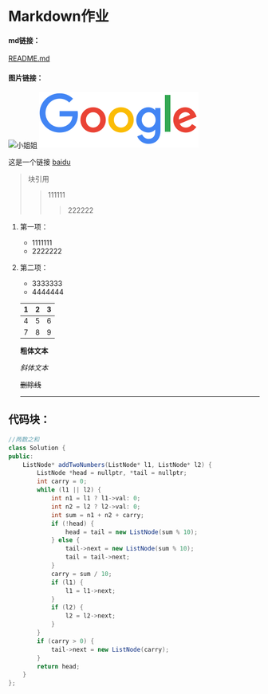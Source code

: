 # Markdown作业

#### md链接：

 [README.md](README.md)

#### 图片链接：

![小姐姐](https://gimg2.baidu.com/image_search/src=http%3A%2F%2Fb-ssl.duitang.com%2Fuploads%2Fitem%2F201811%2F04%2F20181104173830_ehlgu.thumb.700_0.jpg&refer=http%3A%2F%2Fb-ssl.duitang.com&app=2002&size=f9999,10000&q=a80&n=0&g=0n&fmt=jpeg?sec=1622039243&t=ec6c2fbb57a66123d9665e86422cb94a)
![谷歌](11.png)



这是一个链接 [baidu](https://www.baidu.com)



> 块引用
> > 111111
> >
> > > 222222





1. 第一项：
    - 1111111
    - 2222222
    
2. 第二项：
    - 3333333
    - 4444444
    
    
    
    |  1   |  2   |  3   |
    | :--: | :--: | :--: |
    |  4   |  5   |  6   |
    |  7   |  8   |  9   |
    
    **粗体文本**
    
    
    
    *斜体文本*
    
    ~~删除线~~
    
    *****
    
    
    
    

## 代码块：

~~~java
//两数之和
class Solution {
public:
    ListNode* addTwoNumbers(ListNode* l1, ListNode* l2) {
        ListNode *head = nullptr, *tail = nullptr;
        int carry = 0;
        while (l1 || l2) {
            int n1 = l1 ? l1->val: 0;
            int n2 = l2 ? l2->val: 0;
            int sum = n1 + n2 + carry;
            if (!head) {
                head = tail = new ListNode(sum % 10);
            } else {
                tail->next = new ListNode(sum % 10);
                tail = tail->next;
            }
            carry = sum / 10;
            if (l1) {
                l1 = l1->next;
            }
            if (l2) {
                l2 = l2->next;
            }
        }
        if (carry > 0) {
            tail->next = new ListNode(carry);
        }
        return head;
    }
};
~~~

